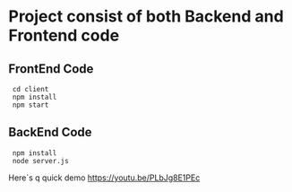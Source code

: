 # Project consist of both Backend and Frontend code

## FrontEnd Code
     
     cd client
     npm install
     npm start

## BackEnd Code
     
     npm install
     node server.js

Here`s q quick demo
https://youtu.be/PLbJg8E1PEc
